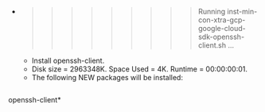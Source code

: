 * >>>>>>>>> Running inst-min-con-xtra-gcp-google-cloud-sdk-openssh-client.sh ...
  * Install openssh-client.
  * Disk size = 2963348K. Space Used = 4K. Runtime = 00:00:00:01.
  * The following NEW packages will be installed:
  ```bash
openssh-client*
  ```
